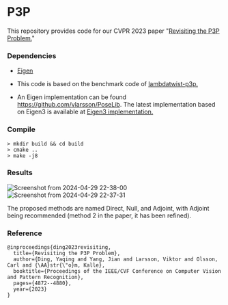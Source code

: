 # P3P

This repository provides code for our CVPR 2023 paper "[Revisiting the P3P Problem.](https://openaccess.thecvf.com/content/CVPR2023/papers/Ding_Revisiting_the_P3P_Problem_CVPR_2023_paper.pdf)"  

### Dependencies ###

- [Eigen](https://eigen.tuxfamily.org/index.php?title=Main_Page)
- This code is based on the benchmark code of [lambdatwist-p3p.](https://github.com/midjji/lambdatwist-p3p)

- An Eigen implementation can be found https://github.com/vlarsson/PoseLib.
The latest implementation based on Eigen3 is available at [Eigen3 implementation.](https://github.com/PoseLib/PoseLib/pull/93)

### Compile

    > mkdir build && cd build
    > cmake ..
    > make -j8

### Results
![Screenshot from 2024-04-29 22-38-00](https://github.com/yaqding/P3P/assets/56595403/5c778512-4d23-43a2-af8d-b16588dde4ec)
![Screenshot from 2024-04-29 22-37-31](https://github.com/yaqding/P3P/assets/56595403/54aa5a55-920d-471e-8582-471a1b50e3e6)

The proposed methods are named Direct, Null, and Adjoint, with Adjoint being recommended (method 2 in the paper, it has been refined).

### Reference ###

    @inproceedings{ding2023revisiting,
      title={Revisiting the P3P Problem},
      author={Ding, Yaqing and Yang, Jian and Larsson, Viktor and Olsson, Carl and {\AA}str{\"o}m, Kalle},
      booktitle={Proceedings of the IEEE/CVF Conference on Computer Vision and Pattern Recognition},
      pages={4872--4880},
      year={2023}
    }

